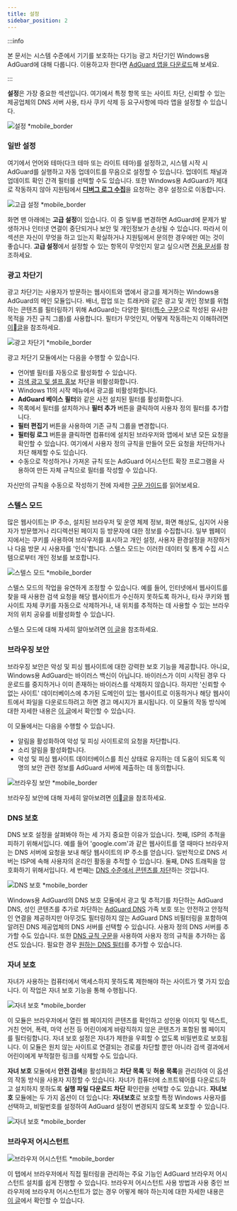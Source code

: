 ```yaml
---
title: 설정
sidebar_position: 2
---
```


:::info

본 문서는 시스템 수준에서 기기를 보호하는 다기능 광고 차단기인 Windows용 AdGuard에 대해 다룹니다. 이용하고자 한다면 [AdGuard 앱을 다운로드](https://agrd.io/download-kb-adblock)해 보세요.

:::

**설정**은 가장 중요한 섹션입니다. 여기에서 특정 항목 또는 사이트 차단, 신뢰할 수 있는 제공업체의 DNS 서버 사용, 타사 쿠키 삭제 등 요구사항에 따라 앱을 설정할 수 있습니다.

![설정 \*mobile\_border](https://cdn.adtidy.org/content/kb/ad_blocker/windows/overview/settings.png)

### 일반 설정

여기에서 언어와 테마(다크 테마 또는 라이트 테마)를 설정하고, 시스템 시작 시 AdGuard를 실행하고 자동 업데이트를 무음으로 설정할 수 있습니다. 업데이트 채널과 업데이트 확인 간격 필터를 선택할 수도 있습니다. 또한 Windows용 AdGuard가 제대로 작동하지 않아 지원팀에서 [**디버그 로그 수집**](/adguard-for-windows/solving-problems/adguard-logs.md)을 요청하는 경우 설정으로 이동합니다.

![고급 설정 \*mobile\_border](https://cdn.adtidy.org/content/kb/ad_blocker/windows/overview/advanced-settings.png)

화면 맨 아래에는 **고급 설정**이 있습니다. 이 중 일부를 변경하면 AdGuard에 문제가 발생하거나 인터넷 연결이 중단되거나 보안 및 개인정보가 손상될 수 있습니다. 따라서 이 섹션은 자신이 무엇을 하고 있는지 확실하거나 지원팀에서 문의한 경우에만 여는 것이 좋습니다. **고급 설정**에서 설정할 수 있는 항목이 무엇인지 알고 싶으시면 [전용 문서](/adguard-for-windows/solving-problems/low-level-settings.md)를 참조하세요.

### 광고 차단기

광고 차단기는 사용자가 방문하는 웹사이트와 앱에서 광고를 제거하는 Windows용 AdGuard의 메인 모듈입니다. 배너, 팝업 또는 트래커와 같은 광고 및 개인 정보를 위협하는 콘텐츠를 필터링하기 위해 AdGuard는 다양한 필터([특수 구문](/general/ad-filtering/create-own-filters)으로 작성된 유사한 목적을 가진 규칙 그룹)를 사용합니다. 필터가 무엇인지, 어떻게 작동하는지 이해하려면 [이글](/general/ad-filtering/how-ad-blocking-works)을 참조하세요.

![광고 차단기 \*mobile\_border](https://cdn.adtidy.org/content/kb/ad_blocker/windows/overview/settings_ad_blocker.png)

광고 차단기 모듈에서는 다음을 수행할 수 있습니다.

- 언어별 필터를 자동으로 활성화할 수 있습니다.
- [검색 광고 및 셀프 홍보](/general/ad-filtering/search-ads) 차단을 비활성화합니다.
- Windows 11의 시작 메뉴에서 광고를 비활성화합니다.
- **AdGuard 베이스 필터**와 같은 사전 설치된 필터를 활성화합니다.
- 목록에서 필터를 설치하거나 **필터 추가** 버튼을 클릭하여 사용자 정의 필터를 추가합니다.
- **필터 편집기** 버튼을 사용하여 기존 규칙 그룹을 변경합니다.
- **필터링 로그** 버튼을 클릭하면 컴퓨터에 설치된 브라우저와 앱에서 보낸 모든 요청을 확인할 수 있습니다. 여기에서 사용자 정의 규칙을 만들어 모든 요청을 차단하거나 차단 해제할 수도 있습니다.
- 수동으로 작성하거나 가져온 규칙 또는 AdGuard 어시스턴트 확장 프로그램을 사용하여 만든 자체 규칙으로 필터를 작성할 수 있습니다.

자신만의 규칙을 수동으로 작성하기 전에 자세한 [구문 가이드](/general/ad-filtering/create-own-filters)를 읽어보세요.

### 스텔스 모드

많은 웹사이트는 IP 주소, 설치된 브라우저 및 운영 체제 정보, 화면 해상도, 심지어 사용자가 방문했거나 리디렉션된 페이지 등 방문자에 대한 정보를 수집합니다. 일부 웹페이지에서는 쿠키를 사용하여 브라우저를 표시하고 개인 설정, 사용자 환경설정을 저장하거나 다음 방문 시 사용자를 '인식'합니다. 스텔스 모드는 이러한 데이터 및 통계 수집 시스템으로부터 개인 정보를 보호합니다.

![스텔스 모드 \*mobile\_border](https://cdn.adtidy.org/content/kb/ad_blocker/windows/overview/stealth-mode.png)

스텔스 모드의 작업을 유연하게 조정할 수 있습니다. 예를 들어, 인터넷에서 웹사이트를 찾을 때 사용한 검색 요청을 해당 웹사이트가 수신하지 못하도록 하거나, 타사 쿠키와 웹사이트 자체 쿠키를 자동으로 삭제하거나, 내 위치를 추적하는 데 사용할 수 있는 브라우저의 위치 공유를 비활성화할 수 있습니다.

스텔스 모드에 대해 자세히 알아보려면 [이 글](/general/stealth-mode)을 참조하세요.

### 브라우징 보안

브라우징 보안은 악성 및 피싱 웹사이트에 대한 강력한 보호 기능을 제공합니다. 아니요, Windows용 AdGuard는 바이러스 백신이 아닙니다. 바이러스가 이미 시작된 경우 다운로드를 중지하거나 이미 존재하는 바이러스를 삭제하지 않습니다. 하지만 '신뢰할 수 없는 사이트' 데이터베이스에 추가된 도메인이 있는 웹사이트로 이동하거나 해당 웹사이트에서 파일을 다운로드하려고 하면 경고 메시지가 표시됩니다. 이 모듈의 작동 방식에 대한 자세한 내용은 [이 글](/general/browsing-security)에서 확인할 수 있습니다.

이 모듈에서는 다음을 수행할 수 있습니다.

- 알림을 활성화하여 악성 및 피싱 사이트로의 요청을 차단합니다.
- 소리 알림을 활성화합니다.
- 악성 및 피싱 웹사이트 데이터베이스를 최신 상태로 유지하는 데 도움이 되도록 익명의 보안 관련 정보를 AdGuard 서버에 제출하는 데 동의합니다.

![브라우징 보안 \*mobile\_border](https://cdn.adtidy.org/content/kb/ad_blocker/windows/overview/browsing-security.png)

브라우징 보안에 대해 자세히 알아보려면 [이글](/general/browsing-security)을 참조하세요.

### DNS 보호

DNS 보호 설정을 살펴봐야 하는 세 가지 중요한 이유가 있습니다. 첫째, ISP의 추적을 피하기 위해서입니다. 예를 들어 'google.com'과 같은 웹사이트를 열 때마다 브라우저는 DNS 서버에 요청을 보내 해당 웹사이트의 IP 주소를 얻습니다. 일반적으로 DNS 서버는 ISP에 속해 사용자의 온라인 활동을 추적할 수 있습니다. 둘째, DNS 트래픽을 암호화하기 위해서입니다. 세 번째는 [DNS 수준에서 콘텐츠를 차단](https://adguard-dns.io/kb/general/dns-filtering/)하는 것입니다.

![DNS 보호 \*mobile\_border](https://cdn.adtidy.org/content/kb/ad_blocker/windows/overview/dns-settings.png)

Windows용 AdGuard의 DNS 보호 모듈에서 광고 및 추적기를 차단하는 AdGuard DNS, 성인 콘텐츠를 추가로 차단하는 [AdGuard DNS](https://adguard-dns.io/kb/) 가족 보호 또는 안전하고 안정적인 연결을 제공하지만 아무것도 필터링하지 않는 AdGuard DNS 비필터링을 포함하여 알려진 DNS 제공업체의 DNS 서버를 선택할 수 있습니다. 사용자 정의 DNS 서버를 추가할 수도 있습니다. 또한 [DNS 규칙 구문](https://adguard-dns.io/kb/general/dns-filtering-syntax/)을 사용하여 사용자 정의 규칙을 추가하는 옵션도 있습니다. 필요한 경우 [원하는 DNS 필터](https://filterlists.com)를 추가할 수 있습니다.

### 자녀 보호

자녀가 사용하는 컴퓨터에서 액세스하지 못하도록 제한해야 하는 사이트가 몇 가지 있습니다. 이 작업은 자녀 보호 기능을 통해 수행됩니다.

![자녀 보호 \*mobile\_border](https://cdn.adtidy.org/content/kb/ad_blocker/windows/overview/parental-control.png)

이 모듈은 브라우저에서 열린 웹 페이지의 콘텐츠를 확인하고 성인용 이미지 및 텍스트, 거친 언어, 폭력, 마약 선전 등 어린이에게 바람직하지 않은 콘텐츠가 포함된 웹 페이지를 필터링합니다. 자녀 보호 설정은 자녀가 제한을 우회할 수 없도록 비밀번호로 보호됩니다. 이 모듈은 원치 않는 사이트로 연결되는 경로를 차단할 뿐만 아니라 검색 결과에서 어린이에게 부적절한 링크를 삭제할 수도 있습니다.

**자녀 보호** 모듈에서 **안전 검색**을 활성화하고 **차단 목록** 및 **허용 목록**을 관리하여 이 옵션의 작동 방식을 사용자 지정할 수 있습니다. 자녀가 컴퓨터에 소프트웨어를 다운로드하고 설치하지 못하도록 **실행 파일 다운로드 차단** 확인란을 선택할 수도 있습니다. **자녀보호** 모듈에는 두 가지 옵션이 더 있습니다: **자녀보호**로 보호할 특정 Windows 사용자를 선택하고, 비밀번호를 설정하여 AdGuard 설정이 변경되지 않도록 보호할 수 있습니다.

![자녀 보호 \*mobile\_border](https://cdn.adtidy.org/content/kb/ad_blocker/windows/overview/parental-control.png)

### 브라우저 어시스턴트

![브라우저 어시스턴트 \*mobile\_border](https://cdn.adtidy.org/content/kb/ad_blocker/windows/browser-assistant/browser-assistant.png)

이 탭에서 브라우저에서 직접 필터링을 관리하는 주요 기능인 AdGuard 브라우저 어시스턴트 설치를 쉽게 진행할 수 있습니다. 브라우저 어시스턴트 사용 방법과 사용 중인 브라우저에 브라우저 어시스턴트가 없는 경우 어떻게 해야 하는지에 대한 자세한 내용은 [이 글](/adguard-for-windows/browser-assistant.md)에서 확인할 수 있습니다.
